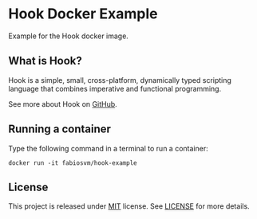 
# Hook Docker Example

Example for the Hook docker image.

## What is Hook?

Hook is a simple, small, cross-platform, dynamically typed scripting language that combines imperative and functional programming.

See more about Hook on [GitHub](https://github.com/fabiosvm/hook-lang).

## Running a container

Type the following command in a terminal to run a container:

```
docker run -it fabiosvm/hook-example
```

## License

This project is released under [MIT](https://choosealicense.com/licenses/mit/) license.
See [LICENSE](https://github.com/fabiosvm/hook/blob/main/LICENSE) for more details.
